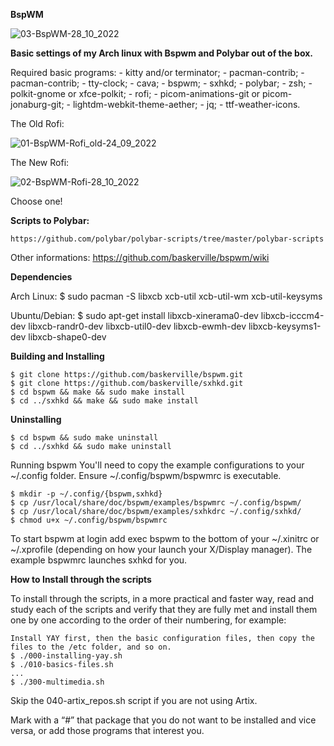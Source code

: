**BspWM**

![03-BspWM-28_10_2022](https://user-images.githubusercontent.com/13444013/198607374-488a57ee-e00c-42ce-a5f7-fcdc589ca011.png)

**Basic settings of my Arch linux with Bspwm and Polybar out of the box.**

Required basic programs:
	- kitty and/or terminator;																		- pacman-contrib;																			- pacman-contrib;																			- tty-clock;																				- cava;																					- bspwm;																				- sxhkd;																				- polybar;																				- zsh;																					- polkit-gnome or xfce-polkit;																		- rofi;																					- picom-animations-git or picom-jonaburg-git;																- lightdm-webkit-theme-aether;																		- jq;																					- ttf-weather-icons.	

The Old Rofi:

![01-BspWM-Rofi_old-24_09_2022](https://user-images.githubusercontent.com/13444013/198607770-6eb3ac65-e095-4008-bff8-255ac31739d5.png)

The New Rofi:

![02-BspWM-Rofi-28_10_2022](https://user-images.githubusercontent.com/13444013/198608256-0cf73704-00d0-445c-9c26-9c34d7fbf9a3.png)
 
Choose one!

**Scripts to Polybar:**

	https://github.com/polybar/polybar-scripts/tree/master/polybar-scripts

Other informations: 	https://github.com/baskerville/bspwm/wiki

**Dependencies**

Arch Linux: 	$ sudo pacman -S libxcb xcb-util xcb-util-wm xcb-util-keysyms

Ubuntu/Debian: 	$ sudo apt-get install libxcb-xinerama0-dev libxcb-icccm4-dev libxcb-randr0-dev libxcb-util0-dev libxcb-ewmh-dev libxcb-keysyms1-dev libxcb-shape0-dev

**Building and Installing**

	$ git clone https://github.com/baskerville/bspwm.git
	$ git clone https://github.com/baskerville/sxhkd.git
	$ cd bspwm && make && sudo make install
	$ cd ../sxhkd && make && sudo make install

**Uninstalling**

	$ cd bspwm && sudo make uninstall
	$ cd ../sxhkd && sudo make uninstall

Running bspwm
You'll need to copy the example configurations to your ~/.config folder. Ensure ~/.config/bspwm/bspwmrc is executable.

	$ mkdir -p ~/.config/{bspwm,sxhkd}
	$ cp /usr/local/share/doc/bspwm/examples/bspwmrc ~/.config/bspwm/
	$ cp /usr/local/share/doc/bspwm/examples/sxhkdrc ~/.config/sxhkd/
	$ chmod u+x ~/.config/bspwm/bspwmrc

To start bspwm at login add exec bspwm to the bottom of your ~/.xinitrc or ~/.xprofile (depending on how your launch your X/Display manager). The example bspwmrc launches sxhkd for you.

**How to Install through the scripts**

To install through the scripts, in a more practical and faster way, read and study each of the scripts and verify that they are fully met and install them one by one according to the order of their numbering, for example:

	Install YAY first, then the basic configuration files, then copy the files to the /etc folder, and so on.
	$ ./000-installing-yay.sh
	$ ./010-basics-files.sh
	...
	$ ./300-multimedia.sh

Skip the 040-artix_repos.sh script if you are not using Artix.

Mark with a “#” that package that you do not want to be installed and vice versa, or add those programs that interest you.
